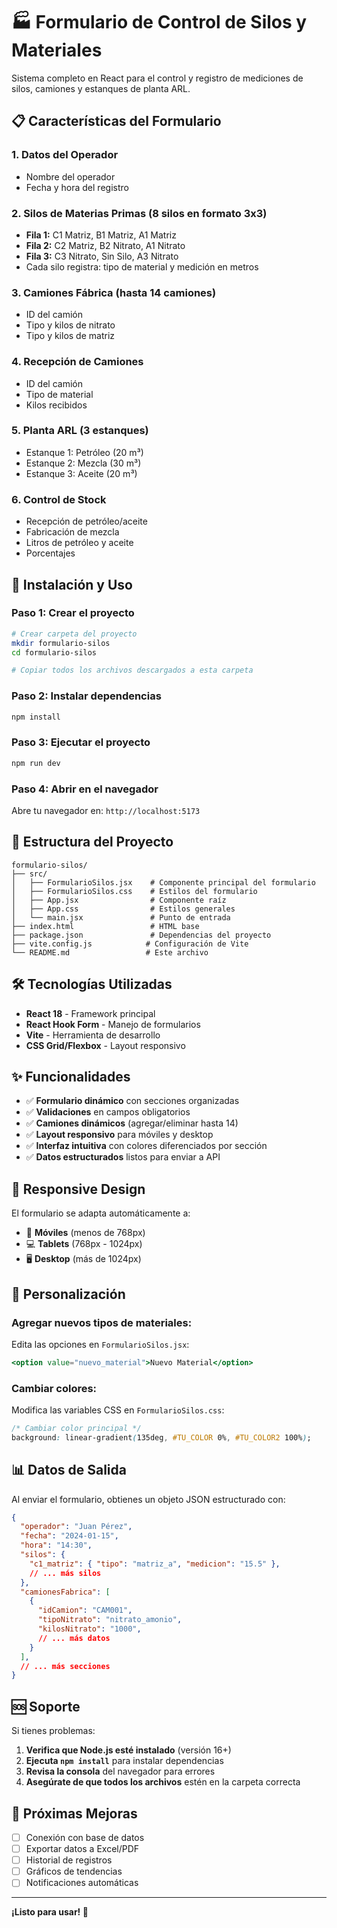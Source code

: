 # 🏭 Formulario de Control de Silos y Materiales

Sistema completo en React para el control y registro de mediciones de silos, camiones y estanques de planta ARL.

## 📋 Características del Formulario

### 1. **Datos del Operador**
- Nombre del operador
- Fecha y hora del registro

### 2. **Silos de Materias Primas (8 silos en formato 3x3)**
- **Fila 1:** C1 Matriz, B1 Matriz, A1 Matriz
- **Fila 2:** C2 Matriz, B2 Nitrato, A1 Nitrato  
- **Fila 3:** C3 Nitrato, Sin Silo, A3 Nitrato
- Cada silo registra: tipo de material y medición en metros

### 3. **Camiones Fábrica (hasta 14 camiones)**
- ID del camión
- Tipo y kilos de nitrato
- Tipo y kilos de matriz

### 4. **Recepción de Camiones**
- ID del camión
- Tipo de material
- Kilos recibidos

### 5. **Planta ARL (3 estanques)**
- Estanque 1: Petróleo (20 m³)
- Estanque 2: Mezcla (30 m³)
- Estanque 3: Aceite (20 m³)

### 6. **Control de Stock**
- Recepción de petróleo/aceite
- Fabricación de mezcla
- Litros de petróleo y aceite
- Porcentajes

## 🚀 Instalación y Uso

### Paso 1: Crear el proyecto
```bash
# Crear carpeta del proyecto
mkdir formulario-silos
cd formulario-silos

# Copiar todos los archivos descargados a esta carpeta
```

### Paso 2: Instalar dependencias
```bash
npm install
```

### Paso 3: Ejecutar el proyecto
```bash
npm run dev
```

### Paso 4: Abrir en el navegador
Abre tu navegador en: `http://localhost:5173`

## 📁 Estructura del Proyecto

```
formulario-silos/
├── src/
│   ├── FormularioSilos.jsx    # Componente principal del formulario
│   ├── FormularioSilos.css    # Estilos del formulario
│   ├── App.jsx                # Componente raíz
│   ├── App.css                # Estilos generales
│   └── main.jsx               # Punto de entrada
├── index.html                 # HTML base
├── package.json               # Dependencias del proyecto
├── vite.config.js            # Configuración de Vite
└── README.md                 # Este archivo
```

## 🛠️ Tecnologías Utilizadas

- **React 18** - Framework principal
- **React Hook Form** - Manejo de formularios
- **Vite** - Herramienta de desarrollo
- **CSS Grid/Flexbox** - Layout responsivo

## ✨ Funcionalidades

- ✅ **Formulario dinámico** con secciones organizadas
- ✅ **Validaciones** en campos obligatorios
- ✅ **Camiones dinámicos** (agregar/eliminar hasta 14)
- ✅ **Layout responsivo** para móviles y desktop
- ✅ **Interfaz intuitiva** con colores diferenciados por sección
- ✅ **Datos estructurados** listos para enviar a API

## 📱 Responsive Design

El formulario se adapta automáticamente a:
- 📱 **Móviles** (menos de 768px)
- 💻 **Tablets** (768px - 1024px)
- 🖥️ **Desktop** (más de 1024px)

## 🔧 Personalización

### Agregar nuevos tipos de materiales:
Edita las opciones en `FormularioSilos.jsx`:

```jsx
<option value="nuevo_material">Nuevo Material</option>
```

### Cambiar colores:
Modifica las variables CSS en `FormularioSilos.css`:

```css
/* Cambiar color principal */
background: linear-gradient(135deg, #TU_COLOR 0%, #TU_COLOR2 100%);
```

## 📊 Datos de Salida

Al enviar el formulario, obtienes un objeto JSON estructurado con:

```json
{
  "operador": "Juan Pérez",
  "fecha": "2024-01-15",
  "hora": "14:30",
  "silos": {
    "c1_matriz": { "tipo": "matriz_a", "medicion": "15.5" },
    // ... más silos
  },
  "camionesFabrica": [
    {
      "idCamion": "CAM001",
      "tipoNitrato": "nitrato_amonio",
      "kilosNitrato": "1000",
      // ... más datos
    }
  ],
  // ... más secciones
}
```

## 🆘 Soporte

Si tienes problemas:

1. **Verifica que Node.js esté instalado** (versión 16+)
2. **Ejecuta `npm install`** para instalar dependencias
3. **Revisa la consola** del navegador para errores
4. **Asegúrate de que todos los archivos** estén en la carpeta correcta

## 🎯 Próximas Mejoras

- [ ] Conexión con base de datos
- [ ] Exportar datos a Excel/PDF
- [ ] Historial de registros
- [ ] Gráficos de tendencias
- [ ] Notificaciones automáticas

---

**¡Listo para usar! 🚀**
